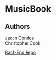 <h1>MusicBook</h1>

<h2>Authors</h2>
 Jacon Condes<br />
Christopher Cook


<a href="https://github.com/christopher-cook/MusicBook_api/blob/master/README.md">Back-End Repo</a>
